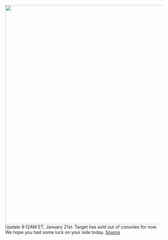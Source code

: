 <img src='https://cdn.vox-cdn.com/thumbor/1UT7gD_QoIrGA8vM717h3zfL9pw=/0x0:2040x1147/1200x800/filters:focal(857x411:1183x737)/cdn.vox-cdn.com/uploads/chorus_image/image/70415580/vpavic_4261_20201023_0018.0.jpg' width='700px' /><br/>
Update 8:12AM ET, January 21st: Target has sold out of consoles for now. We hope you had some luck on your side today.
<a href='https://www.theverge.com/2022/1/21/22878518/sony-ps5-x-target-console-restock-availability-where-to-buy'> Source <a/>